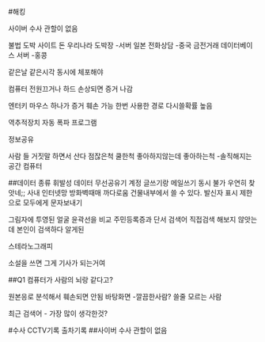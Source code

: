 #해킹

사이버 수사
관할이 없음


불법 도박 사이트
돈 우리나라
도박장 -서버 일본
전화상담 -중국
금전거래 데이터베이스 서버 -홍콩

같은날 같은시각 동시에 체포해야

컴퓨터 전원끄거나 하드 손상되면 증거 나감

엔터키 마우스 하나가 증거 훼손 가능
한번 사용한 경로 다시쓸확률 높음


역추적장치
자동 폭파 프로그램

정보공유 

사람 들 거짓말 하면서 산다
점잖은척 쿨한척 좋아하지않는데 좋아하는척 
-솔직해지는 공간 컴퓨터

##데이터 종류
휘발성 데이터
무선공유기 
계정 글쓰기랑 메일쓰기 동시 불가 우연히 찾앗네;;
사내 인터넷망 방화벽때매 까다로움 건물내부에서 쓸 수 있다.
발신자 표시 제한으로 모두에게 문자보내기

그림자에 투영된 얼굴 윤곽선을 비교 주민등록증과 
단서 검색어 직접검색 해보지 않앗는데 본인이 검색하다 알게된

스테라노그래피


소설을 쓰면 그게 기사가 되는거여

##Q1
컴퓨터가 사람의 뇌랑 같다고?

원본응로 분석해서 훼손되면 안됨
바탕화면 -깔끔한사람? 쓸줄 모르는 사람

최근 검색어 - 가장 많이 생각한것?


#수사
CCTV기록
출차기록
##사이버 수사
관할이 없음